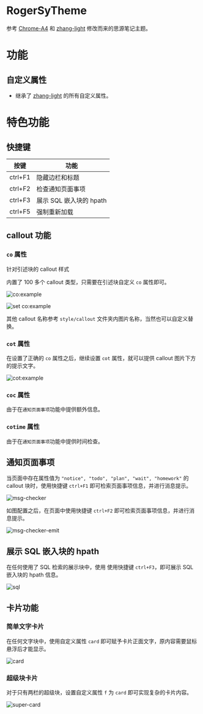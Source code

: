 # RogerSyTheme

参考 [Chrome-A4](https://github.com/UserZYF/Chrome-A4) 和 [zhang-light](https://github.com/UserZYF/zhang-light) 修改而来的思源笔记主题。

# 功能

## 自定义属性

- 继承了 [zhang-light](https://github.com/UserZYF/zhang-light) 的所有自定义属性。

# 特色功能

## 快捷键

|按键|功能|
|:-:|-|
|ctrl+F1|隐藏边栏和标题|
|ctrl+F2|检查通知页面事项|
|ctrl+F3|展示 SQL 嵌入块的 hpath|
|ctrl+F5|强制重新加载|

## callout 功能

### `co` 属性

针对引述块的 callout 样式

内置了 100 多个 callout 类型，只需要在引述块自定义 `co` 属性即可。

![co:example](./src/readme-source/co-example.png)

![set co:example](./src/readme-source/set-co-example.png)

其他 callout 名称参考 `style/callout` 文件夹内图片名称，当然也可以自定义替换。

### `cot` 属性

在设置了正确的 `co` 属性之后，继续设置 `cot` 属性，就可以提供 callout 图片下方的提示文字。

![cot:example](./src/readme-source/cot-example.png)

### `coc` 属性

由于在`通知页面事项`功能中提供额外信息。

### `cotime` 属性

由于在`通知页面事项`功能中提供时间检查。

## 通知页面事项

当页面中存在属性值为 `"notice", "todo", "plan", "wait", "homework"` 的 callout 块时，使用快捷键 `ctrl+F1` 即可检索页面事项信息，并进行消息提示。

![msg-checker](./src/readme-source/msg-checker.png)

如图配置之后，在页面中使用快捷键 `ctrl+F2` 即可检索页面事项信息，并进行消息提示。

![msg-checker-emit](./src/readme-source/msg-checker-emit.png)

## 展示 SQL 嵌入块的 hpath

在任何使用了 SQL 检索的展示块中，使用 使用快捷键 `ctrl+F3`，即可展示 SQL 嵌入块的 hpath 信息。

![sql](./src/readme-source/sql.png)

## 卡片功能

### 简单文字卡片

在任何文字块中，使用自定义属性 `card` 即可赋予卡片正面文字，原内容需要鼠标悬浮后才能显示。

![card](./src/readme-source/card.png)

### 超级块卡片

对于只有两栏的超级块，设置自定义属性 `f` 为 `card` 即可实现复杂的卡片内容。

![super-card](./src/readme-source/super-card.png)
